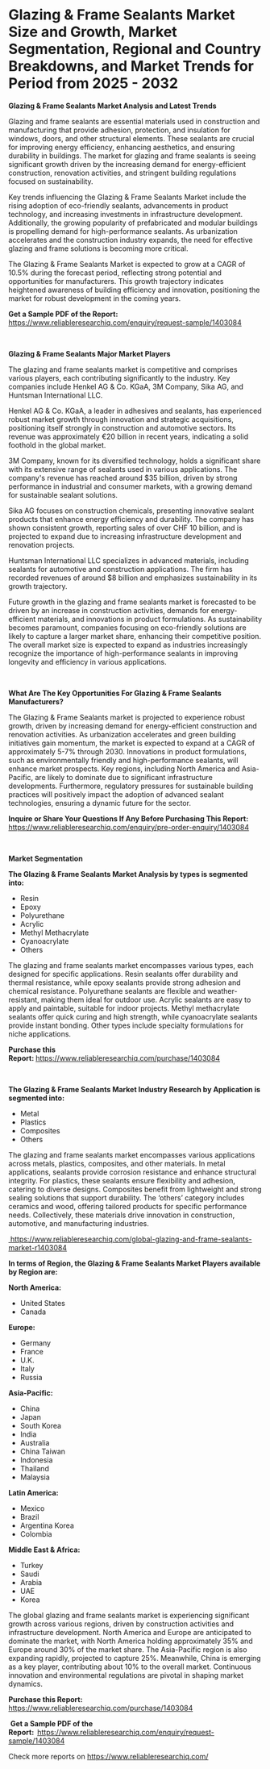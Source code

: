 <p><h1>Glazing & Frame Sealants Market Size and Growth, Market Segmentation, Regional and Country Breakdowns, and Market Trends for Period from 2025 -  2032</h1></p><p><strong>Glazing & Frame Sealants Market Analysis and Latest Trends</strong></p>
<p><p>Glazing and frame sealants are essential materials used in construction and manufacturing that provide adhesion, protection, and insulation for windows, doors, and other structural elements. These sealants are crucial for improving energy efficiency, enhancing aesthetics, and ensuring durability in buildings. The market for glazing and frame sealants is seeing significant growth driven by the increasing demand for energy-efficient construction, renovation activities, and stringent building regulations focused on sustainability.</p><p>Key trends influencing the Glazing & Frame Sealants Market include the rising adoption of eco-friendly sealants, advancements in product technology, and increasing investments in infrastructure development. Additionally, the growing popularity of prefabricated and modular buildings is propelling demand for high-performance sealants. As urbanization accelerates and the construction industry expands, the need for effective glazing and frame solutions is becoming more critical. </p><p>The Glazing & Frame Sealants Market is expected to grow at a CAGR of 10.5% during the forecast period, reflecting strong potential and opportunities for manufacturers. This growth trajectory indicates heightened awareness of building efficiency and innovation, positioning the market for robust development in the coming years.</p></p>
<p><strong>Get a Sample PDF of the Report:&nbsp;</strong> <a href="https://www.reliableresearchiq.com/enquiry/request-sample/1403084?utm_campaign=1877&utm_medium=2&utm_source=Github&utm_content=ia&utm_term=12012025&utm_id=glazing-frame-sealants">https://www.reliableresearchiq.com/enquiry/request-sample/1403084</a></p>
<p>&nbsp;</p>
<p><strong>Glazing & Frame Sealants Major Market Players</strong></p>
<p><p>The glazing and frame sealants market is competitive and comprises various players, each contributing significantly to the industry. Key companies include Henkel AG & Co. KGaA, 3M Company, Sika AG, and Huntsman International LLC. </p><p>Henkel AG & Co. KGaA, a leader in adhesives and sealants, has experienced robust market growth through innovation and strategic acquisitions, positioning itself strongly in construction and automotive sectors. Its revenue was approximately €20 billion in recent years, indicating a solid foothold in the global market.</p><p>3M Company, known for its diversified technology, holds a significant share with its extensive range of sealants used in various applications. The company's revenue has reached around $35 billion, driven by strong performance in industrial and consumer markets, with a growing demand for sustainable sealant solutions.</p><p>Sika AG focuses on construction chemicals, presenting innovative sealant products that enhance energy efficiency and durability. The company has shown consistent growth, reporting sales of over CHF 10 billion, and is projected to expand due to increasing infrastructure development and renovation projects.</p><p>Huntsman International LLC specializes in advanced materials, including sealants for automotive and construction applications. The firm has recorded revenues of around $8 billion and emphasizes sustainability in its growth trajectory.</p><p>Future growth in the glazing and frame sealants market is forecasted to be driven by an increase in construction activities, demands for energy-efficient materials, and innovations in product formulations. As sustainability becomes paramount, companies focusing on eco-friendly solutions are likely to capture a larger market share, enhancing their competitive position. The overall market size is expected to expand as industries increasingly recognize the importance of high-performance sealants in improving longevity and efficiency in various applications.</p></p>
<p>&nbsp;</p>
<p><strong>What Are The Key Opportunities For Glazing & Frame Sealants Manufacturers?</strong></p>
<p><p>The Glazing & Frame Sealants market is projected to experience robust growth, driven by increasing demand for energy-efficient construction and renovation activities. As urbanization accelerates and green building initiatives gain momentum, the market is expected to expand at a CAGR of approximately 5-7% through 2030. Innovations in product formulations, such as environmentally friendly and high-performance sealants, will enhance market prospects. Key regions, including North America and Asia-Pacific, are likely to dominate due to significant infrastructure developments. Furthermore, regulatory pressures for sustainable building practices will positively impact the adoption of advanced sealant technologies, ensuring a dynamic future for the sector.</p></p>
<p><strong>Inquire or Share Your Questions If Any Before Purchasing This Report:</strong> <a href="https://www.reliableresearchiq.com/enquiry/pre-order-enquiry/1403084?utm_campaign=1877&utm_medium=2&utm_source=Github&utm_content=ia&utm_term=12012025&utm_id=glazing-frame-sealants">https://www.reliableresearchiq.com/enquiry/pre-order-enquiry/1403084</a></p>
<p>&nbsp;</p>
<p><strong>Market Segmentation</strong></p>
<p><strong>The Glazing & Frame Sealants Market Analysis by types is segmented into:</strong></p>
<p><ul><li>Resin</li><li>Epoxy</li><li>Polyurethane</li><li>Acrylic</li><li>Methyl Methacrylate</li><li>Cyanoacrylate</li><li>Others</li></ul></p>
<p><p>The glazing and frame sealants market encompasses various types, each designed for specific applications. Resin sealants offer durability and thermal resistance, while epoxy sealants provide strong adhesion and chemical resistance. Polyurethane sealants are flexible and weather-resistant, making them ideal for outdoor use. Acrylic sealants are easy to apply and paintable, suitable for indoor projects. Methyl methacrylate sealants offer quick curing and high strength, while cyanoacrylate sealants provide instant bonding. Other types include specialty formulations for niche applications.</p></p>
<p><strong>Purchase this Report:&nbsp;</strong><a href="https://www.reliableresearchiq.com/purchase/1403084?utm_campaign=1877&utm_medium=2&utm_source=Github&utm_content=ia&utm_term=12012025&utm_id=glazing-frame-sealants">https://www.reliableresearchiq.com/purchase/1403084</a></p>
<p>&nbsp;</p>
<p><strong>The Glazing & Frame Sealants Market Industry Research by Application is segmented into:</strong></p>
<p><ul><li>Metal</li><li>Plastics</li><li>Composites</li><li>Others</li></ul></p>
<p><p>The glazing and frame sealants market encompasses various applications across metals, plastics, composites, and other materials. In metal applications, sealants provide corrosion resistance and enhance structural integrity. For plastics, these sealants ensure flexibility and adhesion, catering to diverse designs. Composites benefit from lightweight and strong sealing solutions that support durability. The ‘others’ category includes ceramics and wood, offering tailored products for specific performance needs. Collectively, these materials drive innovation in construction, automotive, and manufacturing industries.</p></p>
<p><a href="https://www.reliableresearchiq.com/global-glazing-and-frame-sealants-market-r1403084?utm_campaign=1877&utm_medium=2&utm_source=Github&utm_content=ia&utm_term=12012025&utm_id=glazing-frame-sealants">&nbsp;https://www.reliableresearchiq.com/global-glazing-and-frame-sealants-market-r1403084</a></p>
<p><strong>In terms of Region, the Glazing & Frame Sealants Market Players available by Region are:</strong></p>
<p>
    <p> <strong> North America: </strong>
        <ul>
            <li>United States</li>
            <li>Canada</li>
        </ul>
        </p> 
    <p> <strong> Europe: </strong>
        <ul>
            <li>Germany</li>
            <li>France</li>
            <li>U.K.</li>
            <li>Italy</li>
            <li>Russia</li>
        </ul>
        </p> 
    <p> <strong> Asia-Pacific: </strong>
        <ul>
            <li>China</li>
            <li>Japan</li>
            <li>South Korea</li>
            <li>India</li>
            <li>Australia</li>
            <li>China Taiwan</li>
            <li>Indonesia</li>
            <li>Thailand</li>
            <li>Malaysia</li>
        </ul>
        </p> 
    <p> <strong> Latin America: </strong>
        <ul>
            <li>Mexico</li>
            <li>Brazil</li>
            <li>Argentina Korea</li>
            <li>Colombia</li>
        </ul>
        </p> 
    <p> <strong> Middle East & Africa: </strong>
        <ul>
            <li>Turkey</li>
            <li>Saudi</li>
            <li>Arabia</li>
            <li>UAE</li>
            <li>Korea</li>
        </ul>
    </p>
    </p>
<p><p>The global glazing and frame sealants market is experiencing significant growth across various regions, driven by construction activities and infrastructure development. North America and Europe are anticipated to dominate the market, with North America holding approximately 35% and Europe around 30% of the market share. The Asia-Pacific region is also expanding rapidly, projected to capture 25%. Meanwhile, China is emerging as a key player, contributing about 10% to the overall market. Continuous innovation and environmental regulations are pivotal in shaping market dynamics.</p></p>
<p><strong>Purchase this Report: </strong><a href="https://www.reliableresearchiq.com/purchase/1403084?utm_campaign=1877&utm_medium=2&utm_source=Github&utm_content=ia&utm_term=12012025&utm_id=glazing-frame-sealants">https://www.reliableresearchiq.com/purchase/1403084</a></p>
<p>&nbsp;<strong>Get a Sample PDF of the Report:&nbsp;&nbsp;</strong><a href="https://www.reliableresearchiq.com/enquiry/request-sample/1403084?utm_campaign=1877&utm_medium=2&utm_source=Github&utm_content=ia&utm_term=12012025&utm_id=glazing-frame-sealants">https://www.reliableresearchiq.com/enquiry/request-sample/1403084</a></p>
<p><strong></strong></p>
<p>Check more reports on <a href="https://www.reliableresearchiq.com/?utm_campaign=1877&utm_medium=2&utm_source=Github&utm_content=ia&utm_term=12012025&utm_id=glazing-frame-sealants">https://www.reliableresearchiq.com/</a></p>